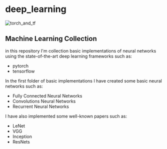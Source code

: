 # deep_learning
![torch_and_tf](https://user-images.githubusercontent.com/71132701/155974813-3663820a-2e43-4ccc-9886-1182e3d7424e.svg)

## Machine Learning Collection
in this repository I'm collection basic implementations of neural networks
using the state-of-the-art deep learning frameworks such as:
* pytorch
* tensorflow

In the first folder of basic implementations I have created some basic neural networks such as:
* Fully Connected Neural Networks
* Convolutions Neural Networks
* Recurrent Neural Networks

I have also implemented some well-known papers such as:
* LeNet
* VGG
* Inception
* ResNets
